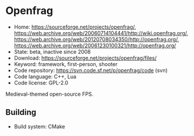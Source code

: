 # Openfrag

- Home: https://sourceforge.net/projects/openfrag/, https://web.archive.org/web/20060714104441/http://wiki.openfrag.org/, https://web.archive.org/web/20120708034350/http://openfrag.org/, https://web.archive.org/web/20061230100321/http://openfrag.org/
- State: beta, inactive since 2008
- Download: https://sourceforge.net/projects/openfrag/files/
- Keyword: framework, first-person, shooter
- Code repository: https://svn.code.sf.net/p/openfrag/code (svn)
- Code language: C++, Lua
- Code license: GPL-2.0

Medieval-themed open-source FPS.

## Building

- Build system: CMake
